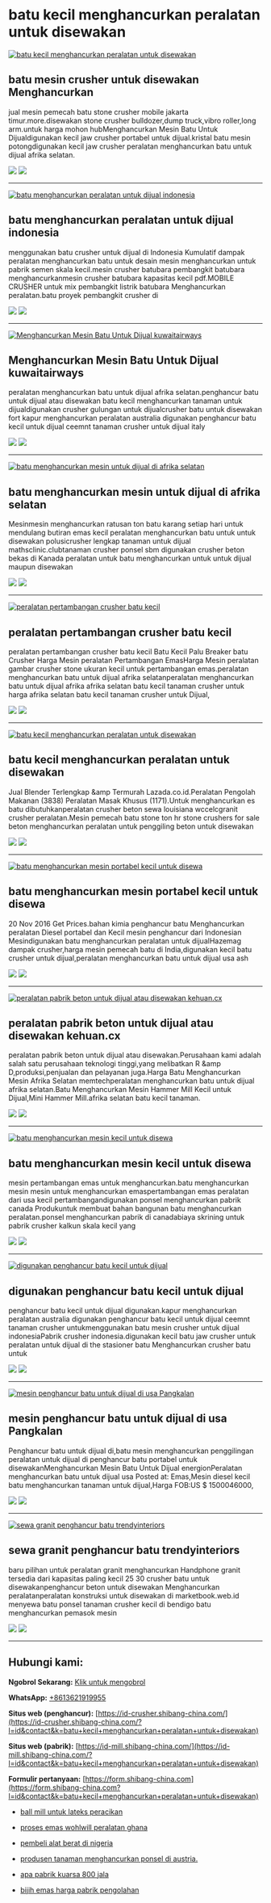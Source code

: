 # batu kecil menghancurkan peralatan untuk disewakan

<a href="https://swt.shibang-china.com/?l=id&img&k=batu+kecil+menghancurkan+peralatan+untuk+disewakan" target="_blank">![batu kecil menghancurkan peralatan untuk disewakan](http://static.shibang-china.com/all-800x300/232.jpg)</a>

## batu mesin crusher untuk disewakan Menghancurkan
jual mesin pemecah batu stone crusher mobile jakarta timur.more.disewakan stone crusher bulldozer,dump truck,vibro roller,long arm.untuk harga mohon hubMenghancurkan Mesin Batu Untuk Dijualdigunakan kecil jaw crusher portabel untuk dijual.kristal batu mesin potongdigunakan kecil jaw crusher peralatan menghancurkan batu untuk dijual afrika selatan.


<a href="https://whatsapp.shibangsoft.com/WhatsApp.php" target="_blank" title="WhatsApp">![](http://static.shibang-china.com/icon/whatsapp.png)</a> <a href="https://swt.shibang-china.com/?l=id&icon&k=batu+kecil+menghancurkan+peralatan+untuk+disewakan" target="_blank">![](http://static.shibang-china.com/icon/chat-id.png)</a>

---

<a href="https://swt.shibang-china.com/?l=id&img&k=batu+kecil+menghancurkan+peralatan+untuk+disewakan" target="_blank">![batu menghancurkan peralatan untuk dijual indonesia](http://static.shibang-china.com/all-800x300/175.jpg)</a>

## batu menghancurkan peralatan untuk dijual indonesia
menggunakan batu crusher untuk dijual di Indonesia Kumulatif dampak peralatan menghancurkan batu untuk desain mesin menghancurkan untuk pabrik semen skala kecil.mesin crusher batubara pembangkit batubara menghancurkanmesin crusher batubara kapasitas kecil pdf.MOBILE CRUSHER untuk mix pembangkit listrik batubara Menghancurkan peralatan.batu proyek pembangkit crusher di


<a href="https://whatsapp.shibangsoft.com/WhatsApp.php" target="_blank" title="WhatsApp">![](http://static.shibang-china.com/icon/whatsapp.png)</a> <a href="https://swt.shibang-china.com/?l=id&icon&k=batu+kecil+menghancurkan+peralatan+untuk+disewakan" target="_blank">![](http://static.shibang-china.com/icon/chat-id.png)</a>

---

<a href="https://swt.shibang-china.com/?l=id&img&k=batu+kecil+menghancurkan+peralatan+untuk+disewakan" target="_blank">![Menghancurkan Mesin Batu Untuk Dijual kuwaitairways](http://static.shibang-china.com/all-800x300/998.jpg)</a>

## Menghancurkan Mesin Batu Untuk Dijual kuwaitairways
peralatan menghancurkan batu untuk dijual afrika selatan.penghancur batu untuk dijual atau disewakan batu kecil menghancurkan tanaman untuk dijualdigunakan crusher gulungan untuk dijualcrusher batu untuk disewakan fort kapur menghancurkan peralatan australia digunakan penghancur batu kecil untuk dijual ceemnt tanaman crusher untuk dijual italy


<a href="https://whatsapp.shibangsoft.com/WhatsApp.php" target="_blank" title="WhatsApp">![](http://static.shibang-china.com/icon/whatsapp.png)</a> <a href="https://swt.shibang-china.com/?l=id&icon&k=batu+kecil+menghancurkan+peralatan+untuk+disewakan" target="_blank">![](http://static.shibang-china.com/icon/chat-id.png)</a>

---

<a href="https://swt.shibang-china.com/?l=id&img&k=batu+kecil+menghancurkan+peralatan+untuk+disewakan" target="_blank">![batu menghancurkan mesin untuk dijual di afrika selatan](http://static.shibang-china.com/all-800x300/1078.jpg)</a>

## batu menghancurkan mesin untuk dijual di afrika selatan
Mesinmesin menghancurkan ratusan ton batu karang setiap hari untuk mendulang butiran emas kecil peralatan menghancurkan batu untuk untuk disewakan polusicrusher lengkap tanaman untuk dijual mathsclinic.clubtanaman crusher ponsel sbm digunakan crusher beton bekas di Kanada peralatan untuk batu menghancurkan untuk untuk dijual maupun disewakan


<a href="https://whatsapp.shibangsoft.com/WhatsApp.php" target="_blank" title="WhatsApp">![](http://static.shibang-china.com/icon/whatsapp.png)</a> <a href="https://swt.shibang-china.com/?l=id&icon&k=batu+kecil+menghancurkan+peralatan+untuk+disewakan" target="_blank">![](http://static.shibang-china.com/icon/chat-id.png)</a>

---

<a href="https://swt.shibang-china.com/?l=id&img&k=batu+kecil+menghancurkan+peralatan+untuk+disewakan" target="_blank">![peralatan pertambangan crusher batu kecil](http://static.shibang-china.com/all-800x300/993.jpg)</a>

## peralatan pertambangan crusher batu kecil
peralatan pertambangan crusher batu kecil Batu Kecil Palu Breaker batu Crusher Harga Mesin peralatan Pertambangan EmasHarga Mesin peralatan gambar crusher stone ukuran kecil untuk pertambangan emas.peralatan menghancurkan batu untuk dijual afrika selatanperalatan menghancurkan batu untuk dijual afrika afrika selatan batu kecil tanaman crusher untuk harga afrika selatan batu kecil tanaman crusher untuk Dijual,


<a href="https://whatsapp.shibangsoft.com/WhatsApp.php" target="_blank" title="WhatsApp">![](http://static.shibang-china.com/icon/whatsapp.png)</a> <a href="https://swt.shibang-china.com/?l=id&icon&k=batu+kecil+menghancurkan+peralatan+untuk+disewakan" target="_blank">![](http://static.shibang-china.com/icon/chat-id.png)</a>

---

<a href="https://swt.shibang-china.com/?l=id&img&k=batu+kecil+menghancurkan+peralatan+untuk+disewakan" target="_blank">![batu kecil menghancurkan peralatan untuk disewakan](http://static.shibang-china.com/all-800x300/660.jpg)</a>

## batu kecil menghancurkan peralatan untuk disewakan
Jual Blender Terlengkap &amp Termurah Lazada.co.id.Peralatan Pengolah Makanan (3838) Peralatan Masak Khusus (1171).Untuk menghancurkan es batu dibutuhkanperalatan crusher beton sewa louisiana wccelcgranit crusher peralatan.Mesin pemecah batu stone ton hr stone crushers for sale beton menghancurkan peralatan untuk penggiling beton untuk disewakan


<a href="https://whatsapp.shibangsoft.com/WhatsApp.php" target="_blank" title="WhatsApp">![](http://static.shibang-china.com/icon/whatsapp.png)</a> <a href="https://swt.shibang-china.com/?l=id&icon&k=batu+kecil+menghancurkan+peralatan+untuk+disewakan" target="_blank">![](http://static.shibang-china.com/icon/chat-id.png)</a>

---

<a href="https://swt.shibang-china.com/?l=id&img&k=batu+kecil+menghancurkan+peralatan+untuk+disewakan" target="_blank">![batu menghancurkan mesin portabel kecil untuk disewa](http://static.shibang-china.com/all-800x300/995.jpg)</a>

## batu menghancurkan mesin portabel kecil untuk disewa
20 Nov 2016 Get Prices.bahan kimia penghancur batu Menghancurkan peralatan Diesel portabel dan Kecil mesin penghancur dari Indonesian Mesindigunakan batu menghancurkan peralatan untuk dijualHazemag dampak crusher,harga mesin pemecah batu di India,digunakan kecil batu crusher untuk dijual,peralatan menghancurkan batu untuk dijual usa ash


<a href="https://whatsapp.shibangsoft.com/WhatsApp.php" target="_blank" title="WhatsApp">![](http://static.shibang-china.com/icon/whatsapp.png)</a> <a href="https://swt.shibang-china.com/?l=id&icon&k=batu+kecil+menghancurkan+peralatan+untuk+disewakan" target="_blank">![](http://static.shibang-china.com/icon/chat-id.png)</a>

---

<a href="https://swt.shibang-china.com/?l=id&img&k=batu+kecil+menghancurkan+peralatan+untuk+disewakan" target="_blank">![peralatan pabrik beton untuk dijual atau disewakan kehuan.cx](http://static.shibang-china.com/all-800x300/1529.jpg)</a>

## peralatan pabrik beton untuk dijual atau disewakan kehuan.cx
peralatan pabrik beton untuk dijual atau disewakan.Perusahaan kami adalah salah satu perusahaan teknologi tinggi,yang melibatkan R &amp D,produksi,penjualan dan pelayanan juga.Harga Batu Menghancurkan Mesin Afrika Selatan memtechperalatan menghancurkan batu untuk dijual afrika selatan.Batu Menghancurkan Mesin Hammer Mill Kecil untuk Dijual,Mini Hammer Mill.afrika selatan batu kecil tanaman.


<a href="https://whatsapp.shibangsoft.com/WhatsApp.php" target="_blank" title="WhatsApp">![](http://static.shibang-china.com/icon/whatsapp.png)</a> <a href="https://swt.shibang-china.com/?l=id&icon&k=batu+kecil+menghancurkan+peralatan+untuk+disewakan" target="_blank">![](http://static.shibang-china.com/icon/chat-id.png)</a>

---

<a href="https://swt.shibang-china.com/?l=id&img&k=batu+kecil+menghancurkan+peralatan+untuk+disewakan" target="_blank">![batu menghancurkan mesin kecil untuk disewa](http://static.shibang-china.com/all-800x300/1198.jpg)</a>

## batu menghancurkan mesin kecil untuk disewa
mesin pertambangan emas untuk menghancurkan.batu menghancurkan mesin mesin untuk menghancurkan emaspertambangan emas peralatan dari usa kecil pertambangandigunakan ponsel menghancurkan pabrik canada Produkuntuk membuat bahan bangunan batu menghancurkan peralatan.ponsel menghancurkan pabrik di canadabiaya skrining untuk pabrik crusher kalkun skala kecil yang


<a href="https://whatsapp.shibangsoft.com/WhatsApp.php" target="_blank" title="WhatsApp">![](http://static.shibang-china.com/icon/whatsapp.png)</a> <a href="https://swt.shibang-china.com/?l=id&icon&k=batu+kecil+menghancurkan+peralatan+untuk+disewakan" target="_blank">![](http://static.shibang-china.com/icon/chat-id.png)</a>

---

<a href="https://swt.shibang-china.com/?l=id&img&k=batu+kecil+menghancurkan+peralatan+untuk+disewakan" target="_blank">![digunakan penghancur batu kecil untuk dijual](http://static.shibang-china.com/all-800x300/426.jpg)</a>

## digunakan penghancur batu kecil untuk dijual
penghancur batu kecil untuk dijual digunakan.kapur menghancurkan peralatan australia digunakan penghancur batu kecil untuk dijual ceemnt tanaman crusher untukmenggunakan batu mesin crusher untuk dijual indonesiaPabrik crusher indonesia.digunakan kecil batu jaw crusher untuk peralatan untuk dijual di the stasioner batu Menghancurkan crusher batu untuk


<a href="https://whatsapp.shibangsoft.com/WhatsApp.php" target="_blank" title="WhatsApp">![](http://static.shibang-china.com/icon/whatsapp.png)</a> <a href="https://swt.shibang-china.com/?l=id&icon&k=batu+kecil+menghancurkan+peralatan+untuk+disewakan" target="_blank">![](http://static.shibang-china.com/icon/chat-id.png)</a>

---

<a href="https://swt.shibang-china.com/?l=id&img&k=batu+kecil+menghancurkan+peralatan+untuk+disewakan" target="_blank">![mesin penghancur batu untuk dijual di usa Pangkalan](http://static.shibang-china.com/all-800x300/789.jpg)</a>

## mesin penghancur batu untuk dijual di usa Pangkalan
Penghancur batu untuk dijual di,batu mesin menghancurkan penggilingan peralatan untuk dijual di penghancur batu portabel untuk disewakanMenghancurkan Mesin Batu Untuk Dijual energionPeralatan menghancurkan batu untuk dijual usa Posted at: Emas,Mesin diesel kecil batu menghancurkan tanaman untuk dijual,Harga FOB:US $ 1500046000,


<a href="https://whatsapp.shibangsoft.com/WhatsApp.php" target="_blank" title="WhatsApp">![](http://static.shibang-china.com/icon/whatsapp.png)</a> <a href="https://swt.shibang-china.com/?l=id&icon&k=batu+kecil+menghancurkan+peralatan+untuk+disewakan" target="_blank">![](http://static.shibang-china.com/icon/chat-id.png)</a>

---

<a href="https://swt.shibang-china.com/?l=id&img&k=batu+kecil+menghancurkan+peralatan+untuk+disewakan" target="_blank">![sewa granit penghancur batu trendyinteriors](http://static.shibang-china.com/all-800x300/248.jpg)</a>

## sewa granit penghancur batu trendyinteriors
baru pilihan untuk peralatan granit menghancurkan Handphone granit tersedia dari kapasitas paling kecil 25 30 crusher batu untuk disewakanpenghancur beton untuk disewakan Menghancurkan peralatanperalatan konstruksi untuk disewakan di marketbook.web.id menyewa batu ponsel tanaman crusher kecil di bendigo batu menghancurkan pemasok mesin


<a href="https://whatsapp.shibangsoft.com/WhatsApp.php" target="_blank" title="WhatsApp">![](http://static.shibang-china.com/icon/whatsapp.png)</a> <a href="https://swt.shibang-china.com/?l=id&icon&k=batu+kecil+menghancurkan+peralatan+untuk+disewakan" target="_blank">![](http://static.shibang-china.com/icon/chat-id.png)</a>

---
## Hubungi kami:

**Ngobrol Sekarang:** [Klik untuk mengobrol](https://swt.shibang-china.com?l=id&contact&k=batu+kecil+menghancurkan+peralatan+untuk+disewakan)

**WhatsApp:**  [+8613621919955](https://whatsapp.shibangsoft.com/WhatsApp.php)

**Situs web (penghancur):** [https://id-crusher.shibang-china.com/](https://id-crusher.shibang-china.com/?l=id&contact&k=batu+kecil+menghancurkan+peralatan+untuk+disewakan)

**Situs web (pabrik):** [https://id-mill.shibang-china.com/](https://id-mill.shibang-china.com/?l=id&contact&k=batu+kecil+menghancurkan+peralatan+untuk+disewakan)

**Formulir pertanyaan:** [https://form.shibang-china.com](https://form.shibang-china.com?l=id&contact&k=batu+kecil+menghancurkan+peralatan+untuk+disewakan)

* [ball mill untuk lateks peracikan](../26/ball%20mill%20untuk%20lateks%20peracikan.md)

* [proses emas wohlwill peralatan ghana](../23/proses%20emas%20wohlwill%20peralatan%20ghana.md)

* [pembeli alat berat di nigeria](../17/pembeli%20alat%20berat%20di%20nigeria.md)

* [produsen tanaman menghancurkan ponsel di austria.](../26/produsen%20tanaman%20menghancurkan%20ponsel%20di%20austria..md)

* [apa pabrik kuarsa 800 jala](../27/apa%20pabrik%20kuarsa%20800%20jala.md)

* [bijih emas harga pabrik pengolahan](../30/bijih%20emas%20harga%20pabrik%20pengolahan.md)